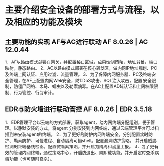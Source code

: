 # 主要介绍安全设备的部署方式与流程，以及相应的功能及模块

## 主要功能的实现 AF与AC进行联动 AF 8.0.26 | AC 12.0.44
1．AF以路由模式部署在网关，并配置接口区域，应用控制策略，地址转换，端口映射，静态路由。
2．AC以路由模式部署在核心转发区，做内网IP地址规划、PC及终端上网认证、应用过滤、流量管理。
3．为了保障内网服务器、PC及终端安全管理，在AF上配置内网Web安全，防DDoS攻击、SQL注入攻击，配置
安全限制，防僵尸网络、木马、蠕虫以及勒索病毒。在AC上配置AD域认证和上网权限限制、行为管控、行为审计。

## EDR与防火墙进行联动管控 AF 8.0.26 | EDR 3.5.18
1．EDR管理平台以云端的方式部署，获取agent，给内网终端分配组别，便于管理。以静默安装的方式，将agent
分别安装到内网终端，通过云端管理平台可以扫描到未安装agent的终端。
2．为了更好的防护内网终端安全，分别配置实时防护、勒索防护、可信进程、自动隔离可疑shell。配置漏洞防护策略，
并开启威胁检测的终端基线检查。配置微隔离策略，并开启为隔离和流量上报。
3．为了更有效的管理内网终端，通过策略中心，开启防退出、防卸载功能，并开启定时查杀病毒功能（也可随时查杀）。
